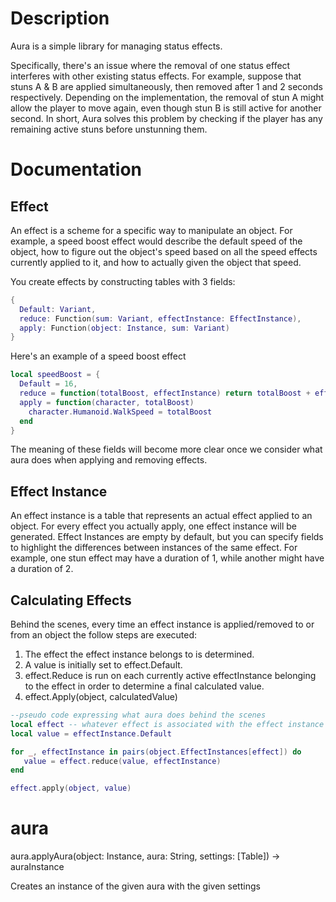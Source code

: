 # Description
Aura is a simple library for managing status effects.

Specifically, there's an issue where the removal of one status effect interferes with other existing status effects. For example, suppose that stuns A & B are applied simultaneously, then removed after 1 and 2 seconds respectively. Depending on the implementation, the removal of stun A might allow the player to move again, even though stun B is still active for another second. In short, Aura solves this problem by checking if the player has any remaining active stuns before unstunning them.

# Documentation
## Effect
An effect is a scheme for a specific way to manipulate an object. For example, a speed boost effect would describe the default speed of the object, how to figure out the object's speed based on all the speed effects currently applied to it, and how to actually given the object that speed.

You create effects by constructing tables with 3 fields:

```lua
{
  Default: Variant, 
  reduce: Function(sum: Variant, effectInstance: EffectInstance), 
  apply: Function(object: Instance, sum: Variant)
}
```

Here's an example of a speed boost effect

```lua
local speedBoost = {
  Default = 16,
  reduce = function(totalBoost, effectInstance) return totalBoost + effectInstance.Boost end,
  apply = function(character, totalBoost)
    character.Humanoid.WalkSpeed = totalBoost
  end
}
```

The meaning of these fields will become more clear once we consider what aura does when applying and removing effects.

## Effect Instance
An effect instance is a table that represents an actual effect applied to an object. For every effect you actually apply, one effect instance will be generated. Effect Instances are empty by default, but you can specify fields to highlight the differences between instances of the same effect. For example, one stun effect may have a duration of 1, while another might have a duration of 2.

## Calculating Effects
Behind the scenes, every time an effect instance is applied/removed to or from an object the follow steps are executed:
1. The effect the effect instance belongs to is determined.
2. A value is initially set to effect.Default.
3. effect.Reduce is run on each currently active effectInstance belonging to the effect in order to determine a final calculated value.
4. effect.Apply(object, calculatedValue)

```lua
--pseudo code expressing what aura does behind the scenes
local effect -- whatever effect is associated with the effect instance
local value = effectInstance.Default

for _, effectInstance in pairs(object.EffectInstances[effect]) do
   value = effect.reduce(value, effectInstance)
end

effect.apply(object, value)
```

# aura
aura.applyAura(object: Instance, aura: String, settings: [Table]) -> auraInstance

Creates an instance of the given aura with the given settings


